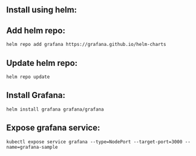 Install using helm:
------------------

Add helm repo:
-------------
    helm repo add grafana https://grafana.github.io/helm-charts

Update helm repo:
----------------
    helm repo update
  
Install Grafana:
----------------
    helm install grafana grafana/grafana

Expose grafana service:
-----------------------
    kubectl expose service grafana --type=NodePort --target-port=3000 --name=grafana-sample
